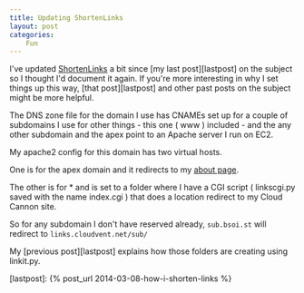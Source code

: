 ```yaml
---
title: Updating ShortenLinks
layout: post
categories:
    Fun
---
```

I've updated [ShortenLinks](https://github.com/bsoist/ShortenLinks) a bit since [my last post][lastpost] on the subject so I thought I'd document it again. If you're more interesting in why I set things up this way, [that post][lastpost] and other past posts on the subject might be more helpful.

The DNS zone file for the domain I use has CNAMEs set up for a couple of subdomains I use for other things - this one ( www ) included - and the any other subdomain and the apex point to an Apache server I run on EC2.

My apache2 config for this domain has two virtual hosts.

One is for the apex domain and it redirects to my [about page](http://www.bsoi.st/about/).

The other is for * and is set to a folder where I have a CGI script ( linkscgi.py saved with the name index.cgi ) that does a location redirect to my Cloud Cannon site. 

So for any subdomain I don't have reserved already, `sub.bsoi.st` will redirect to `links.cloudvent.net/sub/`

My [previous post][lastpost] explains how those folders are creating using linkit.py.

[lastpost]: {% post_url 2014-03-08-how-i-shorten-links %}
